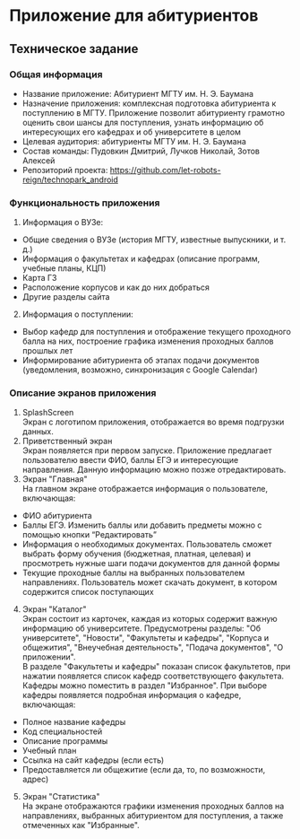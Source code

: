 # Приложение для абитуриентов
## Техническое задание

### Общая информация
* Название приложение: Абитуриент МГТУ им. Н. Э. Баумана
* Назначение приложения: комплексная подготовка абитуриента к поступлению в МГТУ. Приложение позволит абитуриенту грамотно оценить свои шансы для поступления, узнать информацию об интересующих его кафедрах и об университете в целом
* Целевая аудитория: абитуриенты МГТУ им. Н. Э. Баумана
* Состав команды: Пудовкин Дмитрий, Лучков Николай, Зотов Алексей
* Репозиторий проекта: https://github.com/let-robots-reign/technopark_android
### Функциональность приложения
1. Информация о ВУЗе:
* Общие сведения о ВУЗе (история МГТУ, известные выпускники, и т. д.)
* Информация о факультетах и кафедрах (описание программ, учебные планы, КЦП)
* Карта ГЗ
* Расположение корпусов и как до них добраться
* Другие разделы сайта
2. Информация о поступлении:
* Выбор кафедр для поступления и отображение текущего проходного балла на них, построение графика изменения проходных баллов прошлых лет
* Информирование абитуриента об этапах подачи документов (уведомления, возможно, синхронизация с Google Calendar)
### Описание экранов приложения
1. SplashScreen\
Экран с логотипом приложения, отображается во время подгрузки данных.
2. Приветственный экран\
Экран появляется при первом запуске. Приложение предлагает пользователю ввести ФИО, баллы ЕГЭ и интересующие направления. Данную информацию можно позже отредактировать.
3. Экран "Главная"\
На главном экране отображается информация о пользователе, включающая:
* ФИО абитуриента
* Баллы ЕГЭ. Изменить баллы или добавить предметы можно с помощью кнопки “Редактировать”
* Информация о необходимых документах. Пользователь сможет выбрать форму обучения (бюджетная, платная, целевая) и просмотреть нужные шаги подачи документов для данной формы
* Текущие проходные баллы на выбранных пользователем направлениях. Пользователь может скачать документ, в котором содержится список поступающих
4. Экран "Каталог"\
Экран состоит из карточек, каждая из которых содержит важную информацию об университете. Предусмотрены разделы: "Об университете", "Новости", "Факультеты и кафедры", "Корпуса и общежития", "Внеучебная деятельность", "Подача документов", "О приложении".\
В разделе "Факультеты и кафедры" показан список факультетов, при нажатии появляется список кафедр соответствующего факультета. Кафедры можно поместить в раздел "Избранное". При выборе кафедры появляется подробная информация о кафедре, включающая:
* Полное название кафедры
* Код специальностей
* Описание программы
* Учебный план
* Ссылка на сайт кафедры (если есть)
* Предоставляется ли общежитие (если да, то, по возможности, адрес)  
5. Экран "Статистика"\
На экране отображаются графики изменения проходных баллов на направлениях, выбранных абитуриентом для поступления, а также отмеченных как "Избранные".

